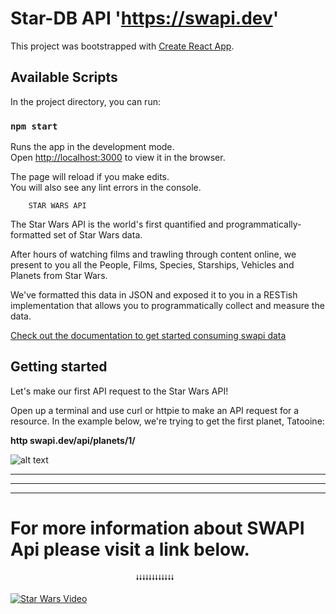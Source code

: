 # Star-DB API   'https://swapi.dev'

This project was bootstrapped with [Create React App](https://github.com/facebook/create-react-app).

## Available Scripts

In the project directory, you can run:

### `npm start`

Runs the app in the development mode.\
Open [http://localhost:3000](http://localhost:3000) to view it in the browser.

The page will reload if you make edits.\
You will also see any lint errors in the console.

        STAR WARS API 
        
The Star Wars API is the world's first quantified and programmatically-formatted set of Star Wars data.

After hours of watching films and trawling through content online, we present to you all the People, Films, Species, Starships, Vehicles and Planets from Star Wars.

We've formatted this data in JSON and exposed it to you in a RESTish implementation that allows you to programmatically collect and measure the data.

[Check out the documentation to get started consuming swapi data](https://swapi.dev/documentation)


## Getting started

Let's make our first API request to the Star Wars API!

Open up a terminal and use curl or httpie to make an API request for a resource. In the example below, we're trying to get the first planet, Tatooine:

**http swapi.dev/api/planets/1/**

![alt text](https://upload.wikimedia.org/wikipedia/commons/6/6c/Star_Wars_Logo.svg "Logo Title Text 1")

___
___
______
# For more information about SWAPI Api please visit a link below.
                                🠗🠗🠗🠗🠗🠗🠗🠗🠗🠗🠗🠗
[![Star Wars Video](https://uploads.dailydot.com/98e/e6/afd6954e3261062c.jpg?auto=compress%2Cformat&fit=scale&h=350&ixlib=php-3.3.0&w=700&wpsize=fp_800_350)](https://www.youtube.com/watch?v=aISMFLKUC8o)





